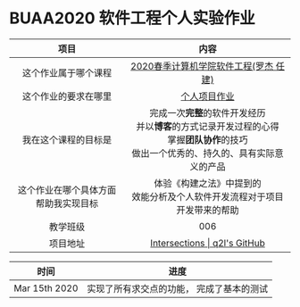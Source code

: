 # BUAA2020 软件工程个人实验作业


|项目|	内容|  
|:--:|:--:|  
|这个作业属于哪个课程	|[2020春季计算机学院软件工程(罗杰 任建)](https://edu.cnblogs.com/campus/buaa/BUAA_SE_2020_LJ)|  
|这个作业的要求在哪里	|[个人项目作业](https://edu.cnblogs.com/campus/buaa/BUAA_SE_2020_LJ/homework/10429)|  
|我在这个课程的目标是	|完成一次**完整**的软件开发经历<br/>并以**博客**的方式记录开发过程的心得<br/>掌握**团队协作**的技巧<br/>做出一个优秀的、持久的、具有实际意义的产品|  
|这个作业在哪个具体方面帮助我实现目标|	体验《构建之法》中提到的<br/>效能分析及个人软件开发流程对于项目开发带来的帮助|  
|教学班级| 006|  
|项目地址| [Intersections \| q2l's GitHub](https://github.com/CookieLau/intersection)|   

|时间| 进度|   
|:--:|:--:|  
|Mar 15th 2020 | 实现了所有求交点的功能， 完成了基本的测试|  

